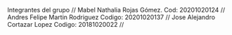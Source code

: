 Integrantes del grupo //
Mabel Nathalia Rojas Gómez.     Cod:    20201020124 //
Andres Felipe Martin Rodriguez  Codigo: 20201020137 //
Jose Alejandro Cortazar Lopez   Codigo: 20181020022 //

